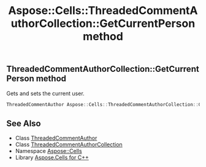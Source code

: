 ﻿---
title: Aspose::Cells::ThreadedCommentAuthorCollection::GetCurrentPerson method
linktitle: GetCurrentPerson
second_title: Aspose.Cells for C++ API Reference
description: 'Aspose::Cells::ThreadedCommentAuthorCollection::GetCurrentPerson method. Gets and sets the current user in C++.'
type: docs
weight: 600
url: /cpp/aspose.cells/threadedcommentauthorcollection/getcurrentperson/
---
## ThreadedCommentAuthorCollection::GetCurrentPerson method


Gets and sets the current user.

```cpp
ThreadedCommentAuthor Aspose::Cells::ThreadedCommentAuthorCollection::GetCurrentPerson()
```

## See Also

* Class [ThreadedCommentAuthor](../../threadedcommentauthor/)
* Class [ThreadedCommentAuthorCollection](../)
* Namespace [Aspose::Cells](../../)
* Library [Aspose.Cells for C++](../../../)
